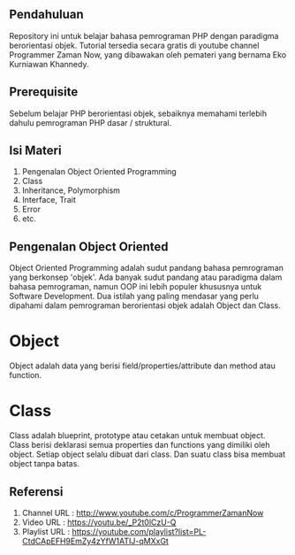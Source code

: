## Pendahuluan
Repository ini untuk belajar bahasa pemrograman PHP dengan paradigma berorientasi objek. Tutorial tersedia secara gratis di youtube channel Programmer Zaman Now, yang dibawakan oleh pemateri yang bernama Eko Kurniawan Khannedy.

## Prerequisite
Sebelum belajar PHP berorientasi objek, sebaiknya memahami terlebih dahulu pemrograman PHP dasar / struktural.

## Isi Materi
1. Pengenalan Object Oriented Programming
2. Class
3. Inheritance, Polymorphism
4. Interface, Trait
5. Error
6. etc.

## Pengenalan Object Oriented
Object Oriented Programming adalah sudut pandang bahasa pemrograman yang berkonsep 'objek'. Ada banyak sudut pandang atau paradigma dalam bahasa pemrograman, namun OOP ini lebih populer khususnya untuk Software Development. Dua istilah yang paling mendasar yang perlu dipahami dalam pemrograman berorientasi objek adalah Object dan Class.

# Object
Object adalah data yang berisi field/properties/attribute dan method atau function.

# Class
Class adalah blueprint, prototype atau cetakan untuk membuat object. Class berisi deklarasi semua properties dan functions yang dimiliki oleh object. Setiap object selalu dibuat dari class. Dan suatu class bisa membuat object tanpa batas.

## Referensi
1. Channel URL  : http://www.youtube.com/c/ProgrammerZamanNow
2. Video URL    : https://youtu.be/_P2t0lCzU-Q
3. Playlist URL : https://youtube.com/playlist?list=PL-CtdCApEFH9EmZy4zYfW1ATIJ-qMXxGt
